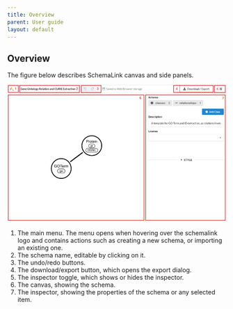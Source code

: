 ```yaml
---
title: Overview
parent: User guide
layout: default
---
```


## Overview

<!-- ema This is how the general view of schemalink looks like: -->
The figure below describes SchemaLink canvas and side panels.

![home page](../../assets/images/schemalink_screenshot.jpg)

<!-- In this view you can find: -->

1. The main menu. The menu opens when hovering over the schemalink logo and
   contains actions such as creating a new schema, or importing an existing one.
2. The schema name, editable by clicking on it.
3. The undo/redo buttons.
4. The download/export button, which opens the export dialog.
5. The inspector toggle, which shows or hides the inspector.
6. The canvas, showing the schema.
7. The inspector, showing the properties of the schema or any selected item.
